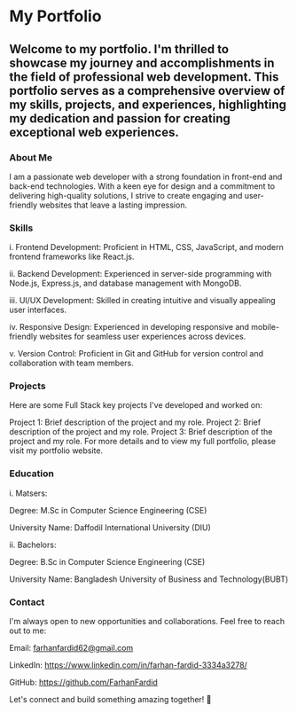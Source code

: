 # My Portfolio
## Welcome to my portfolio. I'm thrilled to showcase my journey and accomplishments in the field of professional web development. This portfolio serves as a comprehensive overview of my skills, projects, and experiences, highlighting my dedication and passion for creating exceptional web experiences.

### About Me
I am a passionate web developer with a strong foundation in front-end and back-end technologies. With a keen eye for design and a commitment to delivering high-quality solutions, I strive to create engaging and user-friendly websites that leave a lasting impression.

### Skills
i. Frontend Development: Proficient in HTML, CSS, JavaScript, and modern frontend frameworks like React.js.

ii. Backend Development: Experienced in server-side programming with Node.js, Express.js, and database management with MongoDB.

iii. UI/UX Development: Skilled in creating intuitive and visually appealing user interfaces.

iv. Responsive Design: Experienced in developing responsive and mobile-friendly websites for seamless user experiences across devices.

v. Version Control: Proficient in Git and GitHub for version control and collaboration with team members.

### Projects
Here are some Full Stack key projects I've developed and worked on:

Project 1: Brief description of the project and my role.
Project 2: Brief description of the project and my role.
Project 3: Brief description of the project and my role.
For more details and to view my full portfolio, please visit my portfolio website.


### Education
i. Matsers:

Degree: M.Sc in Computer Science Engineering (CSE)

University Name: Daffodil International University (DIU)

ii. Bachelors:

Degree: B.Sc in Computer Science Engineering (CSE)

University Name: Bangladesh University of Business and Technology(BUBT)

### Contact
I'm always open to new opportunities and collaborations. Feel free to reach out to me:

Email: farhanfardid62@gmail.com

LinkedIn: https://www.linkedin.com/in/farhan-fardid-3334a3278/

GitHub: https://github.com/FarhanFardid

Let's connect and build something amazing together! 🚀
